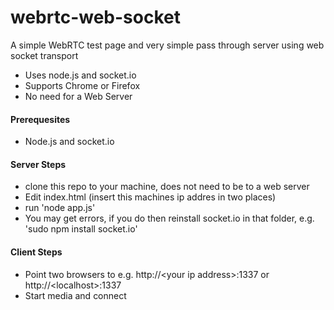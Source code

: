 webrtc-web-socket
=================                                                                                                                                                                                                                    

A simple WebRTC test page and very simple pass through server using web socket transport
- Uses node.js and socket.io
- Supports Chrome or Firefox
- No need for a Web Server



####  Prerequesites

-  Node.js  and  socket.io


####  Server Steps 

- clone this repo to your machine, does not need to be to a web server
- Edit index.html (insert this machines ip addres in two places)
- run   'node app.js'
- You may get errors, if you do then reinstall socket.io in that folder, e.g. 'sudo npm install socket.io'


####  Client Steps

- Point two browsers to  e.g. http://\<your ip address\>:1337  or  http://\<localhost\>:1337
- Start media and connect
